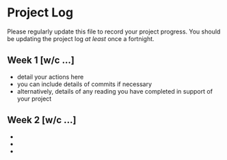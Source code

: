 # Project Log

Please regularly update this file to record your project progress. You should be updating the project log _at least_ once a fortnight.

## Week 1 [w/c ...]

- detail your actions here
- you can include details of commits if necessary
- alternatively, details of any reading you have completed in support of your project

## Week 2 [w/c ...]
-
-
-


